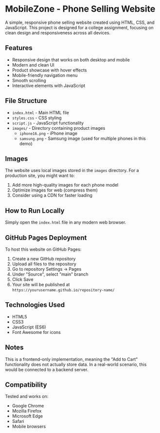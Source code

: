 # MobileZone - Phone Selling Website

A simple, responsive phone selling website created using HTML, CSS, and JavaScript. This project is designed for a college assignment, focusing on clean design and responsiveness across all devices.

## Features

- Responsive design that works on both desktop and mobile
- Modern and clean UI
- Product showcase with hover effects
- Mobile-friendly navigation menu
- Smooth scrolling
- Interactive elements with JavaScript

## File Structure

- `index.html` - Main HTML file
- `styles.css` - CSS styling
- `script.js` - JavaScript functionality
- `images/` - Directory containing product images
  - `iphone16.png` - iPhone image
  - `samsung.png` - Samsung image (used for multiple phones in this demo)

## Images

The website uses local images stored in the `images` directory. For a production site, you might want to:
1. Add more high-quality images for each phone model
2. Optimize images for web (compress them)
3. Consider using a CDN for faster loading

## How to Run Locally

Simply open the `index.html` file in any modern web browser.

## GitHub Pages Deployment

To host this website on GitHub Pages:

1. Create a new GitHub repository
2. Upload all files to the repository
3. Go to repository Settings → Pages
4. Under "Source", select "main" branch
5. Click Save
6. Your site will be published at `https://yourusername.github.io/repository-name/`

## Technologies Used

- HTML5
- CSS3
- JavaScript (ES6)
- Font Awesome for icons

## Notes

This is a frontend-only implementation, meaning the "Add to Cart" functionality does not actually store data. In a real-world scenario, this would be connected to a backend server.

## Compatibility

Tested and works on:
- Google Chrome
- Mozilla Firefox
- Microsoft Edge
- Safari
- Mobile browsers 